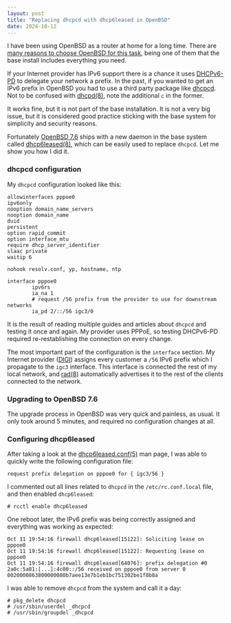 ```yaml
---
layout: post
title: "Replacing dhcpcd with dhcp6leased in OpenBSD"
date: 2024-10-12
---
```


I have been using OpenBSD as a router at home for a long time. There are [many reasons to choose OpenBSD for this task](https://openbsdrouterguide.net/#why-openbsd), being one of them that the base install includes everything you need.

If your Internet provider has IPv6 support there is a chance it uses [DHCPv6-PD](https://en.wikipedia.org/wiki/Prefix_delegation) to delegate your network a prefix. In the past, if you wanted to get an IPv6 prefix in OpenBSD you had to use a third party package like [dhcpcd](https://roy.marples.name/projects/dhcpcd). Not to be confused with [dhcpd(8)](https://man.openbsd.org/dhcpd.8), note the additional `c` in the former.

It works fine, but it is not part of the base installation. It is not a very big issue, but it is considered good practice sticking with the base system for simplicity and security reasons.

Fortunately [OpenBSD 7.6](https://www.openbsd.org/76.html) ships with a new daemon in the base system called [dhcp6leased(8)](https://man.openbsd.org/dhcp6leased.8), which can be easily used to replace `dhcpcd`. Let me show you how I did it.

### dhcpcd configuration

My `dhcpcd` configuration looked like this:

```
allowinterfaces pppoe0
ipv6only
nooption domain_name_servers
nooption domain_name
duid
persistent
option rapid_commit
option interface_mtu
require dhcp_server_identifier
slaac private
waitip 6

nohook resolv.conf, yp, hostname, ntp

interface pppoe0
        ipv6rs
        ia_na 1
        # request /56 prefix from the provider to use for downstream networks
        ia_pd 2/::/56 igc3/0
```

It is the result of reading multiple guides and articles about `dhcpcd` and testing it once and again. My provider uses PPPoE, so testing DHCPv6-PD required re-restablishing the connection on every change.

The most important part of the configuration is the `interface` section. My Internet provider ([DIGI](https://www.digimobil.es/)) assigns every customer a `/56` IPv6 prefix which I propagate to the `igc3` interface. This interface is connected the rest of my local network, and [rad(8)](https://man.openbsd.org/rad.8) automatically advertises it to the rest of the clients connected to the network.

### Upgrading to OpenBSD 7.6

The upgrade process in OpenBSD was very quick and painless, as usual. It only took around 5 minutes, and required no configuration changes at all.

### Configuring dhcp6leased

After taking a look at the [dhcp6leased.conf(5)](https://man.openbsd.org/dhcp6leased.conf.5) man page, I was able to quickly write the following configuration file:

```
request prefix delegation on pppoe0 for { igc3/56 }
```

I commented out all lines related to `dhcpcd` in the `/etc/rc.conf.local` file, and then enabled `dhcp6leased`:

```
# rcctl enable dhcp6leased
```

One reboot later, the IPv6 prefix was being correctly assigned and everything was working as expected:

```
Oct 11 19:54:16 firewall dhcp6leased[15122]: Soliciting lease on pppoe0
Oct 11 19:54:16 firewall dhcp6leased[15122]: Requesting lease on pppoe0
Oct 11 19:54:16 firewall dhcp6leased[64076]: prefix delegation #0 2a0c:5a81:[...]:4c00::/56 received on pppoe0 from server 0 0020000863800000080b7aee13e7b1eb1bc751302be1f8b8a
```

I was able to remove `dhcpcd` from the system and call it a day:

```
# pkg_delete dhcpcd
# /usr/sbin/userdel _dhcpcd
# /usr/sbin/groupdel _dhcpcd
```

